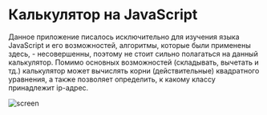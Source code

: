 # Калькулятор на JavaScript 

Данное приложение писалось исключительно для изучения языка JavaScript и его возможностей, алгоритмы, которые были применены здесь, - несовершенны, поэтому не стоит сильно полагаться на данный калькулятор.
Помимо основных возможностей (складывать, вычетать и тд.) калькулятор может вычислять корни (действительные) квадратного уравнения, а также позволяет определить, к какому классу принадлежит ip-адрес.


![screen](https://lh3.googleusercontent.com/-UD80J3aLbpg/YBKmSRDlTXI/AAAAAAAAG1Q/w0qxbomsQqk_RQ10f-Khj8AVR2IGOxkhgCLcBGAsYHQ/2021-01-28_15-54-22.png)
